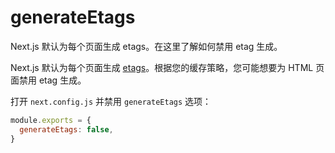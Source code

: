 # generateEtags

Next.js 默认为每个页面生成 etags。在这里了解如何禁用 etag 生成。



Next.js 默认为每个页面生成 [etags](https://en.wikipedia.org/wiki/HTTP_ETag)。根据您的缓存策略，您可能想要为 HTML 页面禁用 etag 生成。

打开 `next.config.js` 并禁用 `generateEtags` 选项：

```js filename="next.config.js"
module.exports = {
  generateEtags: false,
}
```